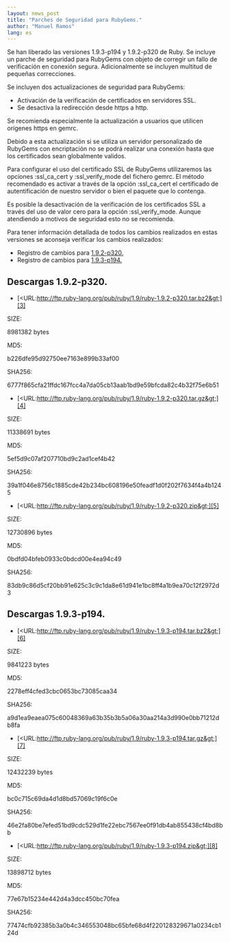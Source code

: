 ```yaml
---
layout: news_post
title: "Parches de Seguridad para RubyGems."
author: "Manuel Ramos"
lang: es
---
```


Se han liberado las versiones 1.9.3-p194 y 1.9.2-p320 de Ruby. Se
incluye un parche de seguridad para RubyGems con objeto de corregir un
fallo de verificación en conexión segura. Adicionalmente se incluyen
multitud de pequeñas correcciones.

Se incluyen dos actualizaciones de seguridad para RubyGems:

* Activación de la verificación de certificados en servidores SSL.
* Se desactiva la redirección desde https a http.

Se recomienda especialmente la actualización a usuarios que utilicen
orígenes https en gemrc.

Debido a esta actualización si se utiliza un servidor personalizado de
RubyGems con encriptación no se podrá realizar una conexión hasta que
los certificados sean globalmente validos.

Para configurar el uso del certificado SSL de RubyGems utilizaremos las
opciones :ssl\_ca\_cert y :ssl\_verify\_mode del fichero gemrc. El
método recomendado es activar a través de la opción :ssl\_ca\_cert el
certificado de autentificación de nuestro servidor o bien el paquete que
lo contenga.

Es posible la desactivación de la verificación de los certificados SSL a
través del uso de valor cero para la opción :ssl\_verify\_mode. Aunque
atendiendo a motivos de seguridad esto no se recomienda.

Para tener información detallada de todos los cambios realizados en
estas versiones se aconseja verificar los cambios realizados:

* Registro de cambios para [1.9.2-p320.][1]
* Registro de cambios para [1.9.3-p194.][2]

## Descargas 1.9.2-p320.

* [&lt;URL:http://ftp.ruby-lang.org/pub/ruby/1.9/ruby-1.9.2-p320.tar.bz2&gt;][3]

SIZE:

8981382 bytes

MD5:

b226dfe95d92750ee7163e899b33af00

SHA256:

6777f865cfa21ffdc167fcc4a7da05cb13aab1bd9e59bfcda82c4b32f75e6b51

* [&lt;URL:http://ftp.ruby-lang.org/pub/ruby/1.9/ruby-1.9.2-p320.tar.gz&gt;][4]

SIZE:

11338691 bytes

MD5:

5ef5d9c07af207710bd9c2ad1cef4b42

SHA256:

39a1f046e8756c1885cde42b234bc608196e50feadf1d0f202f7634f4a4b1245

* [&lt;URL:http://ftp.ruby-lang.org/pub/ruby/1.9/ruby-1.9.2-p320.zip&gt;][5]

SIZE:

12730896 bytes

MD5:

0bdfd04bfeb0933c0bdcd00e4ea94c49

SHA256:

83db9c86d5cf20bb91e625c3c9c1da8e61d941e1bc8ff4a1b9ea70c12f2972d3

## Descargas 1.9.3-p194.

* [&lt;URL:http://ftp.ruby-lang.org/pub/ruby/1.9/ruby-1.9.3-p194.tar.bz2&gt;][6]

SIZE:

9841223 bytes

MD5:

2278eff4cfed3cbc0653bc73085caa34

SHA256:

a9d1ea9eaea075c60048369a63b35b3b5a06a30aa214a3d990e0bb71212db8fa

* [&lt;URL:http://ftp.ruby-lang.org/pub/ruby/1.9/ruby-1.9.3-p194.tar.gz&gt;][7]

SIZE:

12432239 bytes

MD5:

bc0c715c69da4d1d8bd57069c19f6c0e

SHA256:

46e2fa80be7efed51bd9cdc529d1fe22ebc7567ee0f91db4ab855438cf4bd8bb

* [&lt;URL:http://ftp.ruby-lang.org/pub/ruby/1.9/ruby-1.9.3-p194.zip&gt;][8]

SIZE:

13898712 bytes

MD5:

77e67b15234e442d4a3dcc450bc70fea

SHA256:

77474cfb92385b3a0b4c346553048bc65bfe68d4f220128329671a0234cb124d



[1]: http://svn.ruby-lang.org/repos/ruby/tags/v1_9_3_194/ChangeLog 
[2]: http://svn.ruby-lang.org/repos/ruby/tags/v1_9_2_320/ChangeLog 
[3]: http://ftp.ruby-lang.org/pub/ruby/1.9/ruby-1.9.2-p320.tar.bz2 
[4]: http://ftp.ruby-lang.org/pub/ruby/1.9/ruby-1.9.2-p320.tar.gz 
[5]: http://ftp.ruby-lang.org/pub/ruby/1.9/ruby-1.9.2-p320.zip 
[6]: http://ftp.ruby-lang.org/pub/ruby/1.9/ruby-1.9.3-p194.tar.bz2 
[7]: http://ftp.ruby-lang.org/pub/ruby/1.9/ruby-1.9.3-p194.tar.gz 
[8]: http://ftp.ruby-lang.org/pub/ruby/1.9/ruby-1.9.3-p194.zip 

